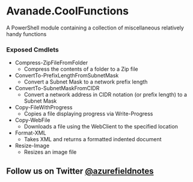 [@azurefieldnotes]: https://twitter.com/azurefieldnotes

# Avanade.CoolFunctions

A PowerShell module containing a collection of miscellaneous relatively handy functions

### Exposed Cmdlets

* Compress-ZipFileFromFolder
    * Compress the contents of a folder to a Zip file
* ConvertTo-PrefixLengthFromSubnetMask
    * Convert a Subnet Mask to a network prefix length
* ConvertTo-SubnetMaskFromCIDR
    * Convert a network address in CIDR notation (or prefix length) to a Subnet Mask
* Copy-FileWithProgress
    * Copies a file displaying progress via Write-Progress
* Copy-WebFile
    * Downloads a file using the WebClient to the specified location
* Format-XML
    * Takes XML and returns a formatted indented document
* Resize-Image
    * Resizes an image file

## Follow us on Twitter [@azurefieldnotes][]